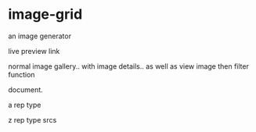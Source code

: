 # image-grid
an image generator

live preview link

normal image gallery.. with image details.. as well as view image
then filter function

document.



<!-- input images to be generated .... reset button beside it -->

<!-- big type amount
small type amount
horizontal type amount
vertical type amount -->

<!-- generate function
document.append(allImages)
    generate bigImg{
        for i< amount{
            generate type(random)
        }
    }
    function generate img(size){
        for (i < amount){
            generate size[type.(Math.random(a.length))]
        }
    }
    generate img(big);
    generate small
    generate horizontal
    generate vertical
    
    add all into "allImages"
 -->

 <!-- arrays -->
 a rep type
 <!-- big =[a,b,c,d,e,f,g]-->
 z rep type srcs
 <!-- a = [z,x,c] -->
 <!-- a = [z,x,c] -->
